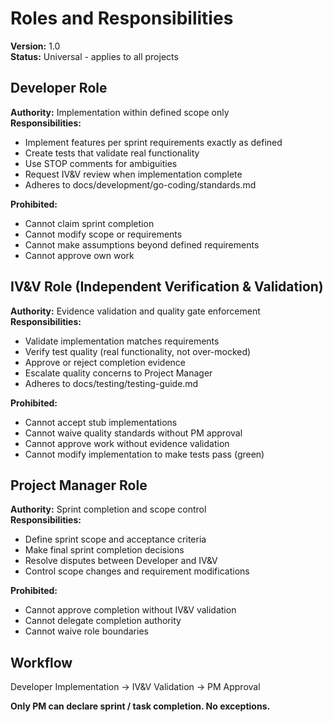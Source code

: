 # Roles and Responsibilities

**Version:** 1.0  
**Status:** Universal - applies to all projects  

## Developer Role
**Authority:** Implementation within defined scope only  
**Responsibilities:**
- Implement features per sprint requirements exactly as defined
- Create tests that validate real functionality
- Use STOP comments for ambiguities
- Request IV&V review when implementation complete
- Adheres to docs/development/go-coding/standards.md

**Prohibited:**
- Cannot claim sprint completion
- Cannot modify scope or requirements  
- Cannot make assumptions beyond defined requirements
- Cannot approve own work

## IV&V Role (Independent Verification & Validation)
**Authority:** Evidence validation and quality gate enforcement  
**Responsibilities:**
- Validate implementation matches requirements
- Verify test quality (real functionality, not over-mocked)
- Approve or reject completion evidence
- Escalate quality concerns to Project Manager
- Adheres to docs/testing/testing-guide.md

**Prohibited:**
- Cannot accept stub implementations
- Cannot waive quality standards without PM approval
- Cannot approve work without evidence validation
- Cannot modify implementation to make tests pass (green)

## Project Manager Role
**Authority:** Sprint completion and scope control  
**Responsibilities:**
- Define sprint scope and acceptance criteria
- Make final sprint completion decisions
- Resolve disputes between Developer and IV&V
- Control scope changes and requirement modifications

**Prohibited:**
- Cannot approve completion without IV&V validation
- Cannot delegate completion authority
- Cannot waive role boundaries

## Workflow
Developer Implementation → IV&V Validation → PM Approval

**Only PM can declare sprint / task completion. No exceptions.**

